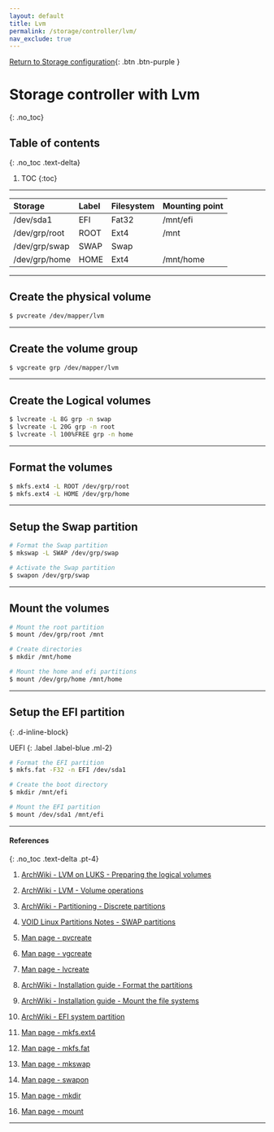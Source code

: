 ```yaml
---
layout: default
title: Lvm
permalink: /storage/controller/lvm/
nav_exclude: true
---
```


[Return to Storage configuration](/Andromeda/storage/controller/){: .btn .btn-purple }

# Storage controller with Lvm
{: .no_toc}

## Table of contents
{: .no_toc .text-delta}

1. TOC
{:toc}

---

| Storage       | Label   | Filesystem | Mounting point |
| :------------ | :------ | :--------- | :------------- |
| /dev/sda1     | EFI     | Fat32      | /mnt/efi       |
| /dev/grp/root | ROOT    | Ext4       | /mnt           |
| /dev/grp/swap | SWAP    | Swap       |                |
| /dev/grp/home | HOME    | Ext4       | /mnt/home      |

---

## Create the physical volume

```bash
$ pvcreate /dev/mapper/lvm
```

---

## Create the volume group

```bash
$ vgcreate grp /dev/mapper/lvm
```

---

## Create the Logical volumes

```bash
$ lvcreate -L 8G grp -n swap
$ lvcreate -L 20G grp -n root
$ lvcreate -l 100%FREE grp -n home
```

---

## Format the volumes

```bash
$ mkfs.ext4 -L ROOT /dev/grp/root
$ mkfs.ext4 -L HOME /dev/grp/home
```

---

## Setup the Swap partition

```bash
# Format the Swap partition
$ mkswap -L SWAP /dev/grp/swap

# Activate the Swap partition
$ swapon /dev/grp/swap
```

---

## Mount the volumes

```bash
# Mount the root partition
$ mount /dev/grp/root /mnt

# Create directories
$ mkdir /mnt/home

# Mount the home and efi partitions
$ mount /dev/grp/home /mnt/home

```

---

## Setup the EFI partition
{: .d-inline-block}

UEFI
{: .label .label-blue .ml-2}

```bash
# Format the EFI partition
$ mkfs.fat -F32 -n EFI /dev/sda1

# Create the boot directory
$ mkdir /mnt/efi

# Mount the EFI partition
$ mount /dev/sda1 /mnt/efi
```

---

#### References
{: .no_toc .text-delta .pt-4}

1. [ArchWiki - LVM on LUKS - Preparing the logical volumes](https://wiki.archlinux.org/index.php/Dm-crypt/Encrypting_an_entire_system#Preparing_the_logical_volumes)
1. [ArchWiki - LVM - Volume operations](https://wiki.archlinux.org/index.php/LVM#Volume_operations)
1. [ArchWiki - Partitioning - Discrete partitions](https://wiki.archlinux.org/index.php/Partitioning#Discrete_partitions)
1. [VOID Linux Partitions Notes - SWAP partitions](https://docs.voidlinux.org/installation/live-images/partitions.html#swap-partitions)
1. [Man page - pvcreate](https://jlk.fjfi.cvut.cz/arch/manpages/man/core/lvm2/pvcreate.8.en)
1. [Man page - vgcreate](https://jlk.fjfi.cvut.cz/arch/manpages/man/core/lvm2/vgcreate.8.en)
1. [Man page - lvcreate](https://jlk.fjfi.cvut.cz/arch/manpages/man/core/lvm2/lvcreate.8.en)

1. [ArchWiki - Installation guide - Format the partitions](https://wiki.archlinux.org/index.php/Installation_guide#Format_the_partitions)
1. [ArchWiki - Installation guide - Mount the file systems](https://wiki.archlinux.org/index.php/Installation_guide#Mount_the_file_systems)
1. [ArchWiki - EFI system partition](https://wiki.archlinux.org/index.php/EFI_system_partition)
1. [Man page - mkfs.ext4](https://jlk.fjfi.cvut.cz/arch/manpages/man/core/e2fsprogs/mkfs.ext4.8.en)
1. [Man page - mkfs.fat](https://jlk.fjfi.cvut.cz/arch/manpages/man/core/dosfstools/mkfs.fat.8.en)
1. [Man page - mkswap](https://jlk.fjfi.cvut.cz/arch/manpages/man/core/util-linux/mkswap.8.en)
1. [Man page - swapon](https://jlk.fjfi.cvut.cz/arch/manpages/man/core/man-pages/swapon.2.en)
1. [Man page - mkdir](https://jlk.fjfi.cvut.cz/arch/manpages/man/core/coreutils/mkdir.1.en)
1. [Man page - mount](https://jlk.fjfi.cvut.cz/arch/manpages/man/core/util-linux/mount.8.en)

---
